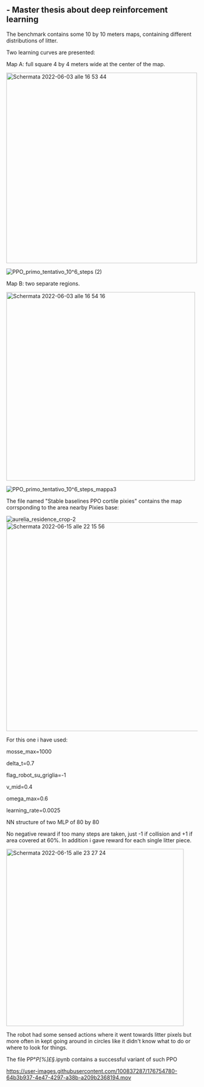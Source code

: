 ## - Master thesis about deep reinforcement learning

The benchmark contains some 10 by 10 meters maps, containing different distributions of litter.

Two learning curves are presented:

Map A: full square 4 by 4 meters wide at the center of the map.

<img width="502" alt="Schermata 2022-06-03 alle 16 53 44" src="https://user-images.githubusercontent.com/100837287/173919114-9bcbc3b3-2252-4807-80c8-fb1e018fedff.png">

![PPO_primo_tentativo_10^6_steps (2)](https://user-images.githubusercontent.com/100837287/173916654-da888148-d4dc-468c-ba77-88161e3f5d89.png)

Map B: two separate regions.

<img width="497" alt="Schermata 2022-06-03 alle 16 54 16" src="https://user-images.githubusercontent.com/100837287/173916946-a2e1988f-11bb-4f1f-a4b6-d8baad1b9250.png">

![PPO_primo_tentativo_10^6_steps_mappa3](https://user-images.githubusercontent.com/100837287/173916675-f5ad441b-1252-4eb1-8e8b-ef9d38507c8f.png)

The file named "Stable baselines PPO cortile pixies" contains the map corrsponding to the area nearby Pixies base:

![aurelia_residence_crop-2](https://user-images.githubusercontent.com/100837287/173916076-2c4f9489-44a3-44a7-86d0-5ac1990008ec.png)
<img width="550" alt="Schermata 2022-06-15 alle 22 15 56" src="https://user-images.githubusercontent.com/100837287/173919193-f411638c-04a8-447d-8795-14aa86fe4360.png">

For this one i have used:


mosse_max=1000 

delta_t=0.7

flag_robot_su_griglia=-1

v_mid=0.4

omega_max=0.6

learning_rate=0.0025

NN structure of two MLP of 80 by 80

No negative reward if too many steps are taken, just -1 if collision and +1 if area covered at 60%. In addition i gave reward for each single litter piece.

<img width="467" alt="Schermata 2022-06-15 alle 23 27 24" src="https://user-images.githubusercontent.com/100837287/173933006-3942b656-8416-4610-a608-044fba1e2672.png">

The robot had some sensed actions where it went towards litter pixels but more often in kept going around in circles like it didn't know what to do or where to look for things.

The file PP°_P[%]£§_.ipynb contains a successful variant of such PPO

https://user-images.githubusercontent.com/100837287/176754780-64b3b937-4e47-4297-a38b-a209b2368194.mov

